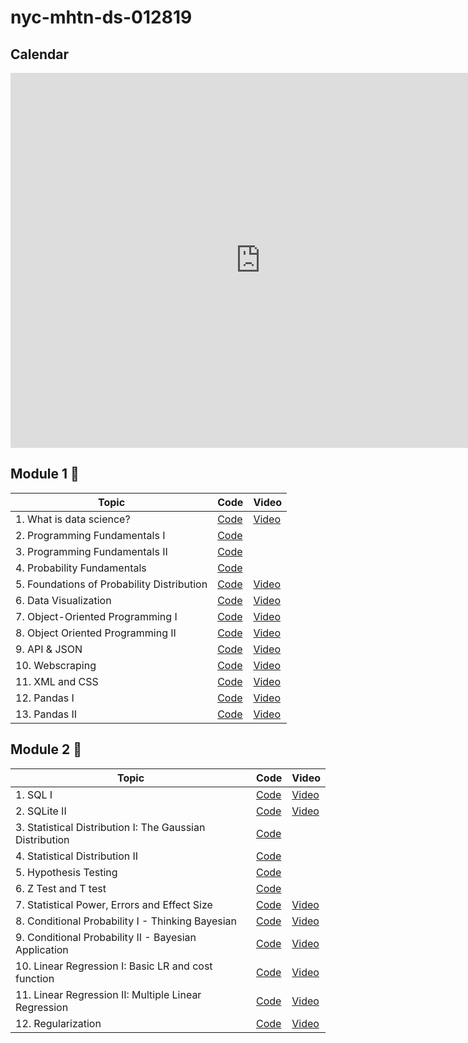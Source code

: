 # nyc-mhtn-ds-012819

## Calendar
<iframe src="https://calendar.google.com/calendar/embed?src=flatironschool.com_ujcges3b0h07m5plbjdfptqbk4%40group.calendar.google.com&ctz=America%2FNew_York" style="border: 0" width="800" height="600" frameborder="0" scrolling="no"></iframe>

## Module 1 💙
| Topic            | Code                | Video                |
| -----            | ----                | -----                |
| 1. What is data science? | [Code](https://github.com/learn-co-students/nyc-mhtn-ds-012819-lectures/blob/master/Module_1/What_Is_Data_Science/0128_Welcome.pdf) | [Video]() |
| 2. Programming Fundamentals I| [Code](https://github.com/learn-co-curriculum/nyc-mhtn-ds-012819/blob/master/Module_1/Programming_Fundamentals_I/012919_programmingFundamentalsI.ipynb)|
| 3. Programming Fundamentals II | [Code](https://github.com/learn-co-curriculum/nyc-mhtn-ds-012819/blob/master/Module_1/Programming_Fundamentals_II/0130_ProgrammingFundamentalsII.ipynb) |
| 4. Probability Fundamentals | [Code](https://github.com/learn-co-curriculum/nyc-mhtn-ds-012819/blob/master/Module_1/Probability_Fundamentals/0131_Foundations_of_Probability.ipynb) |
| 5. Foundations of Probability Distribution | [Code](https://github.com/learn-co-students/nyc-mhtn-ds-012819-lectures/blob/master/Module_1/Probabiliy_Distribution/Statistical_Distributions_I%20copy.pdf) | [Video]() |
| 6. Data Visualization | [Code](https://github.com/learn-co-curriculum/nyc-mhtn-ds-012819/blob/master/Module_1/Data_Visualization/Data_Visualization.ipynb) | [Video]() |
| 7. Object-Oriented Programming I| [Code](https://github.com/learn-co-curriculum/nyc-mhtn-ds-012819/blob/master/Module_1/Object_Oriented_Programming_I/OOP%20Part%201-Copy1.ipynb) | [Video]() |
| 8. Object Oriented Programming II | [Code](https://github.com/learn-co-students/nyc-mhtn-ds-012819-lectures/blob/master/Module_1/Object_Oriented_Programming_I/OOP%20Part%202.ipynb) | [Video]()|
| 9. API & JSON | [Code]() | [Video]() |
| 10. Webscraping | [Code]() | [Video]() |
| 11. XML and CSS| [Code]() | [Video ]() |
| 12. Pandas I | [Code](https://github.com/learn-co-students/nyc-mhtn-ds-012819-lectures/blob/master/Module_1/Pandas/Pandas_I.ipynb) | [Video]() |
| 13. Pandas II | [Code]() | [Video]() |

## Module 2 💖
| Topic            | Code                | Video                |
| -----            | ----                | -----                |
| 1. SQL I | [Code](https://github.com/learn-co-students/nyc-mhtn-ds-012819-lectures/blob/master/Module_1/What_Is_Data_Science/0128_Welcome.pdf) | [Video]() |
| 2. SQLite II| [Code]() | [Video]() |
| 3. Statistical Distribution I: The Gaussian Distribution| [Code](https://github.com/learn-co-curriculum/nyc-mhtn-ds-012819/blob/master/Module_1/Programming_Fundamentals_I/012919_programmingFundamentalsI.ipynb)|
| 4. Statistical Distribution II | [Code](https://github.com/learn-co-curriculum/nyc-mhtn-ds-012819/blob/master/Module_1/Programming_Fundamentals_II/0130_ProgrammingFundamentalsII.ipynb) |
| 5. Hypothesis Testing | [Code](https://github.com/learn-co-curriculum/nyc-mhtn-ds-012819/blob/master/Module_1/Probability_Fundamentals/0131_Foundations_of_Probability.ipynb) |
| 6. Z Test and T test | [Code](https://github.com/learn-co-curriculum/nyc-mhtn-ds-012819/blob/master/Module_1/Probability_Fundamentals/0131_Foundations_of_Probability.ipynb) |
| 7. Statistical Power, Errors and Effect Size | [Code](https://github.com/learn-co-students/nyc-mhtn-ds-012819-lectures/blob/master/Module_1/Probabiliy_Distribution/Statistical_Distributions_I%20copy.pdf) | [Video]() |
| 8. Conditional Probability I - Thinking Bayesian | [Code](https://github.com/learn-co-students/nyc-mhtn-ds-012819-lectures/blob/master/Module_1/Probabiliy_Distribution/Statistical_Distributions_I%20copy.pdf) | [Video]() |
| 9. Conditional Probability II - Bayesian Application| [Code](https://github.com/learn-co-curriculum/nyc-mhtn-ds-012819/blob/master/Module_1/Data_Visualization/Data_Visualization.ipynb) | [Video]() |
| 10. Linear Regression I: Basic LR and cost function| [Code](https://github.com/learn-co-curriculum/nyc-mhtn-ds-012819/blob/master/Module_1/Object_Oriented_Programming_I/OOP%20Part%201-Copy1.ipynb) | [Video]() |
| 11. Linear Regression II: Multiple Linear Regression| [Code](https://github.com/learn-co-students/nyc-mhtn-ds-012819-lectures/blob/master/Module_1/Object_Oriented_Programming_I/OOP%20Part%202.ipynb) | [Video]()|
| 12. Regularization| [Code]() | [Video]() |